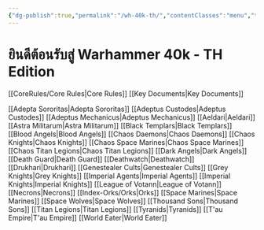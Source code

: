 ```yaml
---
{"dg-publish":true,"permalink":"/wh-40k-th/","contentClasses":"menu","tags":["gardenEntry"],"created":"2023-12-11T00:53:45.071+07:00","updated":"2023-12-11T11:00:19.138+07:00"}
---
```



# ยินดีต้อนรับสู่ Warhammer 40k - TH Edition

[[CoreRules/Core Rules\|Core Rules]]
[[Key Documents\|Key Documents]]

[[Adepta Sororitas\|Adepta Sororitas]]
[[Adeptus Custodes\|Adeptus Custodes]]
[[Adeptus Mechanicus\|Adeptus Mechanicus]]
[[Aeldari\|Aeldari]]
[[Astra Militarum\|Astra Militarum]]
[[Black Templars\|Black Templars]]
[[Blood Angels\|Blood Angels]]
[[Chaos Daemons\|Chaos Daemons]]
[[Chaos Knights\|Chaos Knights]]
[[Chaos Space Marines\|Chaos Space Marines]]
[[Chaos Titan Legions\|Chaos Titan Legions]]
[[Dark Angels\|Dark Angels]]
[[Death Guard\|Death Guard]]
[[Deathwatch\|Deathwatch]]
[[Drukhari\|Drukhari]]
[[Genestealer Cults\|Genestealer Cults]]
[[Grey Knights\|Grey Knights]]
[[Imperial Agents\|Imperial Agents]]
[[Imperial Knights\|Imperial Knights]]
[[League of Votann\|League of Votann]]
[[Necrons\|Necrons]]
[[Index-Orks/Orks\|Orks]]
[[Space Marines\|Space Marines]]
[[Space Wolves\|Space Wolves]]
[[Thousand Sons\|Thousand Sons]]
[[Titan Legions\|Titan Legions]]
[[Tyranids\|Tyranids]]
[[T'au Empire\|T'au Empire]]
[[World Eater\|World Eater]]